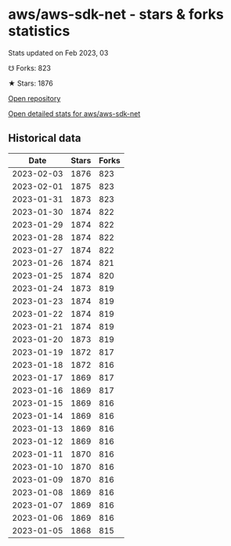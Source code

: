 # aws/aws-sdk-net - stars & forks statistics

Stats updated on Feb 2023, 03

☋ Forks: 823

★ Stars: 1876

[Open repository](https://github.com/aws/aws-sdk-net)

[Open detailed stats for aws/aws-sdk-net](https://reviewgithub.com/rep/aws/aws-sdk-net)

## Historical data
| Date | Stars | Forks |
|------|-------|-------|
| 2023-02-03 | 1876 | 823 | 
| 2023-02-01 | 1875 | 823 | 
| 2023-01-31 | 1873 | 823 | 
| 2023-01-30 | 1874 | 822 | 
| 2023-01-29 | 1874 | 822 | 
| 2023-01-28 | 1874 | 822 | 
| 2023-01-27 | 1874 | 822 | 
| 2023-01-26 | 1874 | 821 | 
| 2023-01-25 | 1874 | 820 | 
| 2023-01-24 | 1873 | 819 | 
| 2023-01-23 | 1874 | 819 | 
| 2023-01-22 | 1874 | 819 | 
| 2023-01-21 | 1874 | 819 | 
| 2023-01-20 | 1873 | 819 | 
| 2023-01-19 | 1872 | 817 | 
| 2023-01-18 | 1872 | 816 | 
| 2023-01-17 | 1869 | 817 | 
| 2023-01-16 | 1869 | 817 | 
| 2023-01-15 | 1869 | 816 | 
| 2023-01-14 | 1869 | 816 | 
| 2023-01-13 | 1869 | 816 | 
| 2023-01-12 | 1869 | 816 | 
| 2023-01-11 | 1870 | 816 | 
| 2023-01-10 | 1870 | 816 | 
| 2023-01-09 | 1870 | 816 | 
| 2023-01-08 | 1869 | 816 | 
| 2023-01-07 | 1869 | 816 | 
| 2023-01-06 | 1869 | 816 | 
| 2023-01-05 | 1868 | 815 | 

